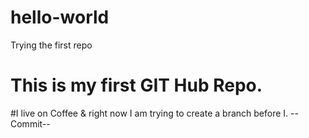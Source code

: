# hello-world
Trying the first repo
# This is my first GIT Hub Repo. 
#I live on Coffee & right now I am trying to create a branch before I.
--Commit--
